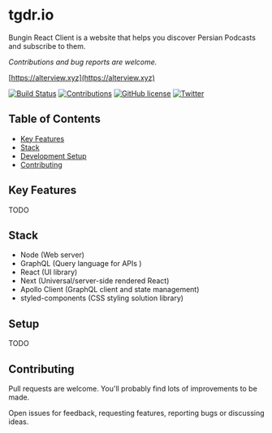 # tgdr.io

Bungin React Client is a website that helps you discover Persian Podcasts and subscribe to them.

*Contributions and bug reports are welcome.*

[https://alterview.xyz](https://alterview.xyz)

[![Build Status](https://travis-ci.org/alterviewxyz/bungin-react.svg?branch=develop)](https://travis-ci.org/alterviewxyz/bungin-react)
[![Contributions](https://img.shields.io/badge/contributions-welcome-brightgreen.svg)](https://github.com/alterviewxyz/bungin-react/#contributing)
[![GitHub license](https://img.shields.io/github/license/alterviewxyz/bungin-react.svg)](https://github.com/alterviewxyz/bungin-react/blob/develop/LICENSE)
[![Twitter](https://img.shields.io/twitter/follow/alterviewxyz.svg?label=Follow&style=social?style=plastic)](https://twitter.com/alterview.xyz)

## Table of Contents
* [Key Features](#key-features)
* [Stack](#stack)
* [Development Setup](#setup)
* [Contributing](#contributing)

## Key Features
TODO

## Stack
* Node (Web server)
* GraphQL (Query language for APIs )
* React (UI library)
* Next (Universal/server-side rendered React)
* Apollo Client (GraphQL client and state management)
* styled-components (CSS styling solution library)

## Setup
TODO

## Contributing
Pull requests are welcome. You'll probably find lots of improvements to be made.

Open issues for feedback, requesting features, reporting bugs or discussing ideas.
